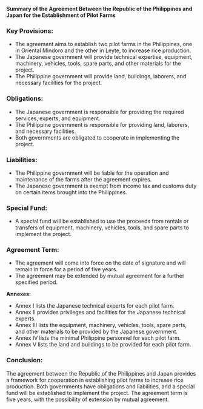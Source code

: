 **Summary of the Agreement Between the Republic of the Philippines and Japan for the Establishment of Pilot Farms**

### Key Provisions:

*   The agreement aims to establish two pilot farms in the Philippines, one in Oriental Mindoro and the other in Leyte, to increase rice production.
*   The Japanese government will provide technical expertise, equipment, machinery, vehicles, tools, spare parts, and other materials for the project.
*   The Philippine government will provide land, buildings, laborers, and necessary facilities for the project.

### Obligations:

*   The Japanese government is responsible for providing the required services, experts, and equipment.
*   The Philippine government is responsible for providing land, laborers, and necessary facilities.
*   Both governments are obligated to cooperate in implementing the project.

### Liabilities:

*   The Philippine government will be liable for the operation and maintenance of the farms after the agreement expires.
*   The Japanese government is exempt from income tax and customs duty on certain items brought into the Philippines.

### Special Fund:

*   A special fund will be established to use the proceeds from rentals or transfers of equipment, machinery, vehicles, tools, and spare parts to implement the project.

### Agreement Term:

*   The agreement will come into force on the date of signature and will remain in force for a period of five years.
*   The agreement may be extended by mutual agreement for a further specified period.

**Annexes:**

*   Annex I lists the Japanese technical experts for each pilot farm.
*   Annex II provides privileges and facilities for the Japanese technical experts.
*   Annex III lists the equipment, machinery, vehicles, tools, spare parts, and other materials to be provided by the Japanese government.
*   Annex IV lists the minimal Philippine personnel for each pilot farm.
*   Annex V lists the land and buildings to be provided for each pilot farm.

### Conclusion:

The agreement between the Republic of the Philippines and Japan provides a framework for cooperation in establishing pilot farms to increase rice production. Both governments have obligations and liabilities, and a special fund will be established to implement the project. The agreement term is five years, with the possibility of extension by mutual agreement.